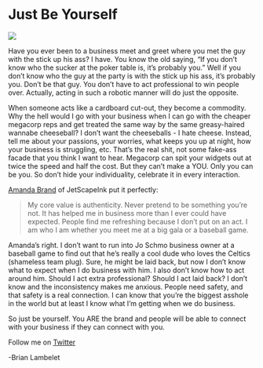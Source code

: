<!--
id: 686224891
link: http://loudjet.com/a/just-be-yourself
slug: just-be-yourself
date: Fri Jun 11 2010 01:48:00 GMT-0500 (CDT)
publish: 2010-06-011
tags: 
-->


Just Be Yourself
================

![](http://media.tumblr.com/tumblr_l3tk0yqilM1qzbc4f.jpg)

Have you ever been to a business meet and greet where you met the guy
with the stick up his ass? I have. You know the old saying, “If you
don’t know who the sucker at the poker table is, it’s probably you.”
Well if you don’t know who the guy at the party is with the stick up his
ass, it’s probably you. Don’t be that guy. You don’t have to act
professional to win people over. Actually, acting in such a robotic
manner will do just the opposite.

When someone acts like a cardboard cut-out, they become a commodity. Why
the hell would I go with your business when I can go with the cheaper
megacorp reps and get treated the same way by the same greasy-haired
wannabe cheeseball? I don’t want the cheeseballs - I hate cheese.
Instead, tell me about your passions, your worries, what keeps you up at
night, how your business is struggling, etc. That’s the real shit, not
some fake-ass facade that you think I want to hear. Megacorp can spit
your widgets out at twice the speed and half the cost. But they can’t
make a YOU. Only you can be you. So don’t hide your individuality,
celebrate it in every interaction.

[Amanda
Brand](http://twitter.com/JetScapeink "Follow Amanda on Twitter") of
JetScapeInk put it perfectly:

> My core value is authenticity. Never pretend to be something you’re
> not. It has helped me in business more than I ever could have
> expected. People find me refreshing because I don’t put on an act. I
> am who I am whether you meet me at a big gala or a baseball game.

Amanda’s right. I don’t want to run into Jo Schmo business owner at a
baseball game to find out that he’s really a cool dude who loves the
Celtics (shameless team plug). Sure, he might be laid back, but now I
don’t know what to expect when I do business with him. I also don’t know
how to act around him. Should I act extra professional? Should I act
laid back? I don’t know and the inconsistency makes me anxious. People
need safety, and that safety is a real connection. I can know that
you’re the biggest asshole in the world but at least I know what I’m
getting when we do business.

So just be yourself. You ARE the brand and people will be able to
connect with your business if they can connect with you.

Follow me on
[Twitter](http://twitter.com/brianlambelet "Follow Brian on Twitter")

-Brian Lambelet

